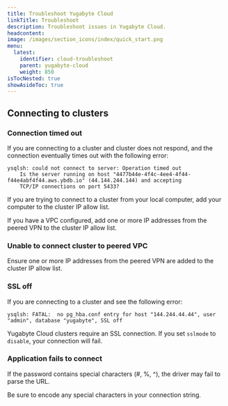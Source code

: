 ```yaml
---
title: Troubleshoot Yugabyte Cloud
linkTitle: Troubleshoot
description: Troubleshoot issues in Yugabyte Cloud.
headcontent:
image: /images/section_icons/index/quick_start.png
menu:
  latest:
    identifier: cloud-troubleshoot
    parent: yugabyte-cloud
    weight: 850
isTocNested: true
showAsideToc: true
---
```


## Connecting to clusters

### Connection timed out

If you are connecting to a cluster and cluster does not respond, and the connection eventually times out with the following error:

```output
ysqlsh: could not connect to server: Operation timed out
    Is the server running on host "4477b44e-4f4c-4ee4-4f44-f44e4abf4f44.aws.ybdb.io" (44.144.244.144) and accepting
    TCP/IP connections on port 5433?
```

If you are trying to connect to a cluster from your local computer, add your computer to the cluster IP allow list.

If you have a VPC configured, add one or more IP addresses from the peered VPN to the cluster IP allow list.

### Unable to connect cluster to peered VPC

Ensure one or more IP addresses from the peered VPN are added to the cluster IP allow list.

### SSL off

If you are connecting to a cluster and see the following error:

```output
ysqlsh: FATAL:  no pg_hba.conf entry for host "144.244.44.44", user "admin", database "yugabyte", SSL off
```

Yugabyte Cloud clusters require an SSL connection. If you set `sslmode` to `disable`, your connection will fail.

### Application fails to connect

If the password contains special characters (#, %, ^), the driver may fail to parse the URL.

Be sure to encode any special characters in your connection string.
